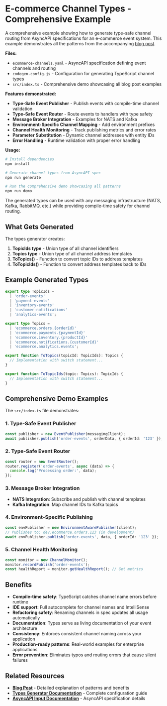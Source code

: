 # E-commerce Channel Types - Comprehensive Example

A comprehensive example showing how to generate type-safe channel routing from AsyncAPI specifications for an e-commerce event system. This example demonstrates all the patterns from the accompanying [blog post](https://the-codegen-project.org/blog/asyncapi-types-generator).

**Files:**
- `ecommerce-channels.yaml` - AsyncAPI specification defining event channels and routing
- `codegen.config.js` - Configuration for generating TypeScript channel types
- `src/index.ts` - Comprehensive demo showcasing all blog post examples

**Features demonstrated:**
- **Type-Safe Event Publisher** - Publish events with compile-time channel validation
- **Type-Safe Event Router** - Route events to handlers with type safety
- **Message Broker Integration** - Examples for NATS and Kafka
- **Environment-Specific Channel Mapping** - Add environment prefixes
- **Channel Health Monitoring** - Track publishing metrics and error rates
- **Parameter Substitution** - Dynamic channel addresses with entity IDs
- **Error Handling** - Runtime validation with proper error handling

**Usage:**
```bash
# Install dependencies
npm install

# Generate channel types from AsyncAPI spec
npm run generate

# Run the comprehensive demo showcasing all patterns
npm run demo
```

The generated types can be used with any messaging infrastructure (NATS, Kafka, RabbitMQ, etc.) while providing compile-time safety for channel routing.

## What Gets Generated

The types generator creates:

1. **TopicIds type** - Union type of all channel identifiers
2. **Topics type** - Union type of all channel address templates  
3. **ToTopics()** - Function to convert topic IDs to address templates
4. **ToTopicIds()** - Function to convert address templates back to IDs

## Example Generated Types

```typescript
export type TopicIds = 
  | 'order-events'
  | 'payment-events' 
  | 'inventory-events'
  | 'customer-notifications'
  | 'analytics-events';

export type Topics = 
  | 'ecommerce.orders.{orderId}'
  | 'ecommerce.payments.{paymentId}'
  | 'ecommerce.inventory.{productId}'
  | 'ecommerce.notifications.{customerId}'
  | 'ecommerce.analytics.events';

export function ToTopics(topicId: TopicIds): Topics {
  // Implementation with switch statement...
}

export function ToTopicIds(topic: Topics): TopicIds {
  // Implementation with switch statement...
}
```

## Comprehensive Demo Examples

The `src/index.ts` file demonstrates:

### 1. Type-Safe Event Publisher
```typescript
const publisher = new EventPublisher(messagingClient);
await publisher.publish('order-events', orderData, { orderId: '123' });
```

### 2. Type-Safe Event Router
```typescript
const router = new EventRouter();
router.register('order-events', async (data) => {
  console.log('Processing order:', data);
});
```

### 3. Message Broker Integration
- **NATS Integration**: Subscribe and publish with channel templates
- **Kafka Integration**: Map channel IDs to Kafka topics

### 4. Environment-Specific Publishing
```typescript
const envPublisher = new EnvironmentAwarePublisher(client);
// Publishes to: dev.ecommerce.orders.123 (in development)
await envPublisher.publish('order-events', data, { orderId: '123' });
```

### 5. Channel Health Monitoring
```typescript
const monitor = new ChannelMonitor();
monitor.recordPublish('order-events');
const healthReport = monitor.getHealthReport(); // Get metrics
```

## Benefits

- **Compile-time safety**: TypeScript catches channel name errors before runtime
- **IDE support**: Full autocomplete for channel names and IntelliSense
- **Refactoring safety**: Renaming channels in spec updates all usage automatically
- **Documentation**: Types serve as living documentation of your event architecture
- **Consistency**: Enforces consistent channel naming across your application
- **Production-ready patterns**: Real-world examples for enterprise applications
- **Error prevention**: Eliminates typos and routing errors that cause silent failures

## Related Resources

- **[Blog Post](https://the-codegen-project.org/blog/asyncapi-types-generator)** - Detailed explanation of patterns and benefits
- **[Types Generator Documentation](https://the-codegen-project.org/docs/generators/types)** - Complete configuration guide
- **[AsyncAPI Input Documentation](https://the-codegen-project.org/docs/inputs/asyncapi)** - AsyncAPI specification details
